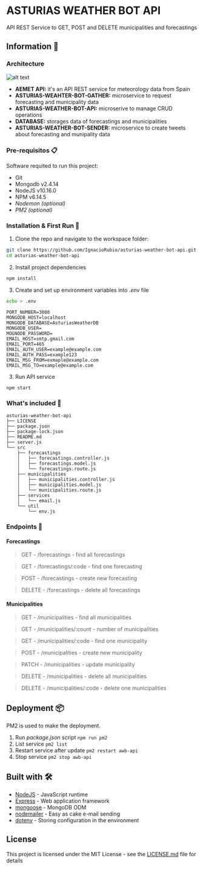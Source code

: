 # ASTURIAS WEATHER BOT API

API REST Service to GET, POST and DELETE municipalities and forecastings


## Information 🚀

### Architecture

![alt text](https://i.imgur.com/jxk19Yf.png)

- **AEMET API:** it's an API REST service for meteorology data from Spain
- **ASTURIAS-WEAHTER-BOT-GATHER:** microservice to request forecasting and municipality data
- **ASTURIAS-WEATHER-BOT-API:** microserive to manage CRUD operations
- **DATABASE:** storages data of forecastings and municipalities
- **ASTURIAS-WEATHER-BOT-SENDER:** microservice to create tweets about forecasting and munipality data

### Pre-requisitos 📋

Software requited to run this project:
- Git
- Mongodb v2.4.14
- NodeJS v10.16.0
- NPM v6.14.5
- *Nodemon (optional)*
- *PM2 (optional)*


### Installation & First Run 🔧

1. Clone the repo and navigate to the workspace folder:

```bash
git clone https://github.com/IgnacioRubio/asturias-weather-bot-api.git
cd asturias-weather-bot-api
```

2. Install project dependencies

```bash
npm install
```

3. Create and set up environment variables into *.env* file 

```bash
echo > .env
```

```
PORT_NUMBER=3000
MONGODB_HOST=localhost
MONGODB_DATABASE=AsturiasWeatherDB
MONGODB_USER=
MOGNODB_PASSWORD=
EMAIL_HOST=smtp.gmail.com
EMAIL_PORT=465
EMAIL_AUTH_USER=example@example.com
EMAIL_AUTH_PASS=example123
EMAIL_MSG_FROM=exmaple@example.com
EMAIL_MSG_TO=example@example.com
```

3. Run API service 

```
npm start
```

### What's included 📂

```
asturias-weather-bot-api
├── LICENSE
├── package.json
├── package-lock.json
├── README.md
├── server.js
└── src
    ├── forecastings
    │   ├── forecastings.controller.js
    │   ├── forecastings.model.js
    │   └── forecastings.route.js
    ├── municipalities
    │   ├── municipalities.controller.js
    │   ├── municipalities.model.js
    │   └── municipalities.route.js
    ├── services
    │   └── email.js
    └── util
        └── env.js
```

### Endpoints 🔖

#### Forecastings
> GET - /forecastings - find all forecastings

> GET - /forecastings/:code - find one forecasting

> POST - /forecastings - create new forecasting

> DELETE - /forecastings - delete all forecastings

#### Municipalities
> GET - /municipalities - find all municipalities

> GET - /municipalities/:count - number of municipalities

> GET - /municipalities/:code - find one municipality

> POST - /municipalities - create new municipality

> PATCH - /municipalities - update municipality

> DELETE - /municipalities - delete all municipalities

> DELETE - /municipalities/:code - delete one municipalities

## Deployment 📦

PM2 is used to make the deployment.

1. Run *package.json* script `npm run pm2`
2. List service `pm2 list`
3. Restart service after update `pm2 restart awb-api`
4. Stop service `pm2 stop awb-api`

## Built with 🛠️

* [NodeJS](https://nodejs.org/en/) - JavaScript runtime
* [Express](https://maven.apache.org/) - Web application framework
* [mongoose](https://maven.apache.org/) - MongoDB ODM
* [nodemailer](https://maven.apache.org/) - Easy as cake e-mail sending
* [dotenv](https://www.npmjs.com/package/dotenv) - Storing configuration in the environment 

## License

This project is licensed under the MIT License - see the [LICENSE.md](LICENSE.md) file for details